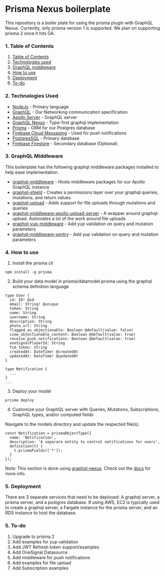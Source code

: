 # Prisma Nexus boilerplate

This repository is a boiler plate for using the prisma plugin with GraphQL Nexus. Currently, only prisma version 1 is supported. We plan on supporting prisma 2 once it hits GA.

<a name="toc" ></a>

### 1. Table of Contents

1. [Table of Contents](#toc)
2. [Technologies used](#tech)
3. [GraphQL middleware](#middleware)
4. [How to use](#howto)
5. [Deployment](#deployment)
6. [To-do](#todo)

<a name="tech" ></a>

### 2. Technologies Used

- [NodeJs](https://nodejs.org/en/) - Primary language
- [GraphQL](https://graphql.org/) - Our Networking communication specification
- [Apollo Server](https://www.apollographql.com/docs/apollo-server/) - GraphQL server
- [GraphQL Nexus](https://nexus.js.org/) - Type-first graphql implementation
- [Prisma](https://www.prisma.io/) - ORM for our Postgres database
- [Firebase Cloud Messaging](https://firebase.google.com/docs/cloud-messaging) - Used for push notifications
- [PostgresSQL](https://www.postgresql.org/) - Primary database
- [Firebase Firestore](https://firebase.google.com/docs/firestore) - Secondary database (Optional)

<a name="middleware" ></a>

### 3. GraphQL Middleware

This boilerplate has the following graphql middleware packages installed to help ease implementation.

- [graphql-middleware](https://github.com/prisma/graphql-middleware) - Hosts middleware packages for our Apollo GraphQL instance
- [graphql-shield](https://github.com/maticzav/graphql-shield) - Creates a permissions layer over your graphql queries, mutations, and return values
- [graphql-upload](https://github.com/jaydenseric/graphql-upload) - Adds support for file uploads through mutations and queries
- [graphql-middleware-apollo-upload-server](https://github.com/maticzav/graphql-middleware-apollo-upload-server) - A wrapper around graphql-upload. Automates a lot of the work around file uploads
- [graphql-yup-middleware](https://github.com/JCMais/graphql-yup-middleware) - Add yup validation on query and mutation parameters
- [graphql-middleware-sentry](https://github.com/BrunoScheufler/graphql-middleware-sentry) - Add yup validation on query and mutation parameters

<a name="howto" ></a>

### 4. How to use

1. Install the prisma cli

```
npm install -g prisma
```

2. Build your data model in prisma/datamodel.prisma using the graphql schema definition language

```
type User {
  id: ID! @id
  email: String! @unique
  token: String
  name: String
  username: String
  description: String
  photo_url: String
  flagged_as_objectionable: Boolean @default(value: false)
  view_objectionable_content: Boolean @default(value: true)
  receive_push_notifications: Boolean @default(value: true)
  oneSignalPlayerId: String
  fcm_token: String
  createdAt: DateTime! @createdAt
  updatedAt: DateTime! @updatedAt
}

type Notification {
  ...
}
...
```

3. Deploy your model

```
prisma deploy
```

4. Customize your GraphQL server with Queries, Mutations, Subscriptions, GraphQL types, and/or computed fields

Navigate to the models directory and update the respected file(s).

```
const Notification = prismaObjectType({
  name: 'Notification',
  description: 'A separare entity to control notifications for users',
  definition(t) {
    t.prismaFields(['*']);
  }
});
```

Note: This section is done using [graphql-nexus](https://nexus.js.org/). Check out the [docs](https://nexus.js.org/docs/getting-started) for more info.

<a name="deployment" ></a>

### 5. Deployment

There are 3 separate services that need to be deployed: A graphql server, a prisma server, and a postgres database. If using AWS, EC2 is typically used to create a graphql server, a Fargate instance for the prisma server, and an RDS instance to host the database.

<a name="todo" ></a>

### 5. To-do

1. Upgrade to prisma 2
2. Add examples for yup validation
3. Add JWT Refresh token support/examples
4. Add OneSignal Datasource
5. Add middleware for push notifications
6. Add examples for file upload
7. Add Subscription examples
